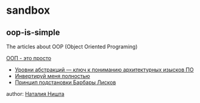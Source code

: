 # sandbox
## oop-is-simple
The articles about OOP (Object Oriented Programing)

[ООП - это просто](https://dou.ua/lenta/tags/%D0%9E%D0%9E%D0%9F%20-%20%D1%8D%D1%82%D0%BE%20%D0%BF%D1%80%D0%BE%D1%81%D1%82%D0%BE/)
* [Уровни абстракций — ключ к пониманию архитектурных изысков ПО](https://dou.ua/lenta/articles/level-of-abstraction/)
* [Инвертируй меня полностью](https://dou.ua/lenta/articles/dependency-inversion-principle/)
* [Принцип подстановки Барбары Лисков](https://dou.ua/lenta/articles/liskov-substitution-principle/)

author: [Наталия Ништа](https://dou.ua/users/nataliya-venediktova/)
